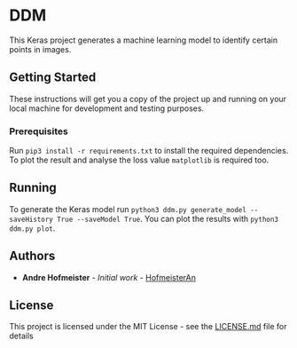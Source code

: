 # DDM

This Keras project generates a machine learning model to identify certain points in images.

## Getting Started

These instructions will get you a copy of the project up and running on your local machine for development and testing purposes.

### Prerequisites

Run `pip3 install -r requirements.txt` to install the required dependencies. To plot the result and analyse the loss value `matplotlib` is required too.

## Running

To generate the Keras model run `python3 ddm.py generate_model --saveHistory True --saveModel True`. You can plot the results with `python3 ddm.py plot`.

## Authors

* **Andre Hofmeister** - *Initial work* - [HofmeisterAn](https://github.com/HofmeisterAn/)

## License

This project is licensed under the MIT License - see the [LICENSE.md](LICENSE.md) file for details
